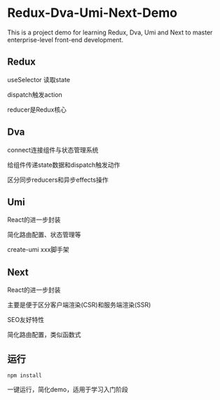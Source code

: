 # Redux-Dva-Umi-Next-Demo
This is a project demo for learning Redux, Dva, Umi and Next to master enterprise-level front-end development.



## Redux

useSelector 读取state

dispatch触发action

reducer是Redux核心

## Dva

connect连接组件与状态管理系统

给组件传递state数据和dispatch触发动作

区分同步reducers和异步effects操作

## Umi

React的进一步封装

简化路由配置、状态管理等

create-umi xxx脚手架

## Next

React的进一步封装

主要是便于区分客户端渲染(CSR)和服务端渲染(SSR)

SEO友好特性

简化路由配置，类似函数式

## 运行

```
npm install
```

一键运行，简化demo，适用于学习入门阶段

